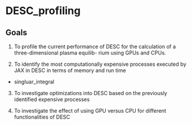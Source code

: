 # DESC_profiling

## Goals
1. To profile the current performance of DESC for the calculation of a three-dimensional plasma equilib-
rium using GPUs and CPUs.

2. To identify the most computationally expensive processes executed by JAX in DESC in terms of
memory and run time
  - singluar_integral

3. To investigate optimizations into DESC based on the previously identified expensive processes

4. To investigate the effect of using GPU versus CPU for different functionalities of DESC
